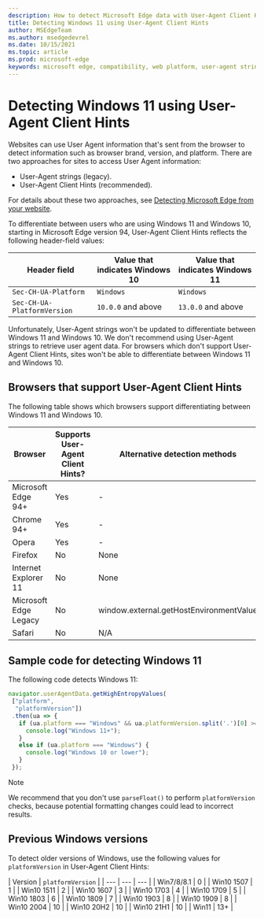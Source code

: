 ```yaml
---
description: How to detect Microsoft Edge data with User-Agent Client Hints and User-Agent strings.
title: Detecting Windows 11 using User-Agent Client Hints
author: MSEdgeTeam
ms.author: msedgedevrel
ms.date: 10/15/2021
ms.topic: article
ms.prod: microsoft-edge
keywords: microsoft edge, compatibility, web platform, user-agent string, ua string, user-agent client hints, user agent client hints, ua client hints, ua ch, windows 11, win11, detecting windows 11, windows detection
---
```

# Detecting Windows 11 using User-Agent Client Hints

<!--
Restrict the lexicon to these forms:
User-Agent string
user agent string
User-Agent Client Hints
-->

Websites can use User Agent information that's sent from the browser to detect information such as browser brand, version, and platform. There are two approaches for sites to access User Agent information:
*  User-Agent strings (legacy).
*  User-Agent Client Hints (recommended).

For details about these two approaches, see [Detecting Microsoft Edge from your website](user-agent-guidance.md).

To differentiate between users who are using Windows 11 and Windows 10, starting in Microsoft Edge version 94, User-Agent Client Hints reflects the following header-field values:

| Header field | Value that indicates Windows 10 | Value that indicates Windows 11 |
| --- | --- | --- |
| `Sec-CH-UA-Platform` | `Windows` | `Windows` |
| `Sec-CH-UA-PlatformVersion` | `10.0.0` and above | `13.0.0` and above |

Unfortunately, User-Agent strings won't be updated to differentiate between Windows 11 and Windows 10.  We don't recommend using User-Agent strings to retrieve user agent data.  For browsers which don't support User-Agent Client Hints, sites won't be able to differentiate between Windows 11 and Windows 10.


<!-- ====================================================================== -->
## Browsers that support User-Agent Client Hints

The following table shows which browsers support differentiating between Windows 11 and Windows 10.

| Browser | Supports User-Agent Client Hints? | Alternative detection methods |
| --- | --- | --- |
| Microsoft Edge 94+ | Yes | - |
| Chrome 94+ | Yes | - |
| Opera | Yes | - |
| Firefox | No | None |
| Internet Explorer 11 | No | None |
| Microsoft Edge Legacy | No | window.external.getHostEnvironmentValue |
| Safari | No | N/A |


<!-- ====================================================================== -->
## Sample code for detecting Windows 11

The following code detects Windows 11:

```javascript
navigator.userAgentData.getHighEntropyValues(
 ["platform",
  "platformVersion"])
 .then(ua => {
   if (ua.platform === "Windows" && ua.platformVersion.split('.')[0] >= 13) {
     console.log("Windows 11+");
   }
   else if (ua.platform === "Windows") {
     console.log("Windows 10 or lower");
   }
 });

```

> [!NOTE]
> We recommend that you don't use `parseFloat()` to perform `platformVersion` checks, because potential formatting changes could lead to incorrect results.


<!-- ====================================================================== -->
## Previous Windows versions

To detect older versions of Windows, use the following values for `platformVersion` in User-Agent Client Hints:

| Version | `platformVersion` |
| --- | --- | --- |
| Win7/8/8.1 | 0 |
| Win10 1507 | 1 |
| Win10 1511 | 2 |
| Win10 1607 | 3 |
| Win10 1703 | 4 |
| Win10 1709 | 5 |
| Win10 1803 | 6 |
| Win10 1809 | 7 |
| Win10 1903 | 8 |
| Win10 1909 | 8 |
| Win10 2004 | 10 |
| Win10 20H2 | 10 |
| Win10 21H1 | 10 |
| Win11 | 13+ |

